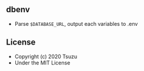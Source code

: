 ## dbenv
- Parse `$DATABASE_URL`, output each variables to .env

## License
- Copyright (c) 2020 Tsuzu
- Under the MIT License